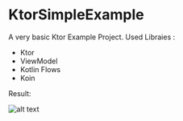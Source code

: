 # KtorSimpleExample
A very basic Ktor Example Project.
Used Libraies : 
  - Ktor 
  - ViewModel
  - Kotlin Flows
  - Koin 

Result:



![alt text](https://github.com/oguzhanaslann/KtorSimpleExample/blob/master/outputImage/sample_output_image.png)
